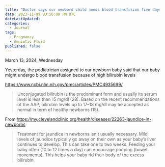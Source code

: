 ```yaml
---
title: "Doctor says our newbord child needs blood transfusion five days after birth because of yellowish skin color."
date: 2023-11-09 03:50:00 PM UTC
dateLastUpdated: 
categories:
  - Journal
tags: 
  - Pregnancy
  - Amniotic Fluid
published: false
---
```


March 13, 2024, Wednesday

Yesterday, the pediatrician assigned to our newborn baby said that our baby might undergo blood transfusion because of high bilirubin levels



https://www.ncbi.nlm.nih.gov/pmc/articles/PMC4935699/


> Unconjugated bilirubin is the predominant form and usually its serum level is less than 15 mg/dl (28). Based on the recent recommendations of the AAP, bilirubin levels up to 17–18 mg/dl may be accepted as normal in term of healthy newborns (15).


From <https://my.clevelandclinic.org/health/diseases/22263-jaundice-in-newborns> 

> Treatment for jaundice in newborns isn’t usually necessary. Mild levels of jaundice typically go away on their own as your baby’s liver continues to develop. This can take one to two weeks. Feeding your baby often (10 to 12 times a day) can encourage pooping (bowel movements). This helps your baby rid their body of the excess bilirubin.

